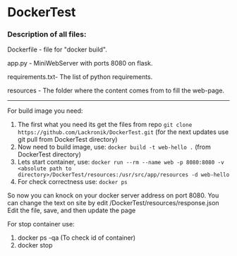 # DockerTest

### Description of all files:

Dockerfile	- file for "docker build".

app.py		- MiniWebServer with ports 8080 on flask.

requirements.txt- The list of python requirements.

resources	- The folder where the content comes from to fill the web-page.

---------------------------------
For build image you need:
1. The first what you need its get the files from repo
 `git clone https://github.com/Lackronik/DockerTest.git` (for the next updates use git pull from DockerTest directory)
2. Now need to build image, use: `docker build -t web-hello .` (from DockerTest directory)
3. Lets start container, use: `docker run --rm --name web -p 8080:8080 -v <absolute path to directory>/DockerTest/resources:/usr/src/app/resources -d web-hello`
4. For check correctness use: `docker ps`

So now you can knock on your docker server address on port 8080.
You can change the text on site by edit <absolute path to directory>/DockerTest/resources/response.json
Edit the file, save, and then update the page

For stop container use:
1. docker ps -qa (To check id of container)
2. docker stop <id of container>
